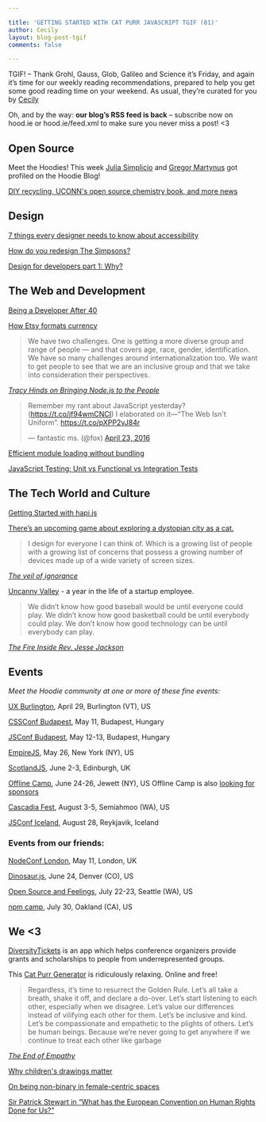 ```yaml
---

title: 'GETTING STARTED WITH CAT PURR JAVASCRIPT TGIF (81)'
author: Cecily
layout: blog-post-tgif
comments: false

---
```



TGIF! – Thank Grohl, Gauss, Glob, Galileo and Science it’s Friday, and again it’s time for our weekly reading recommendations, prepared to help you get some good reading time on your weekend. As usual, they’re curated for you by [Cecily](https://twitter.com/skeskali)

Oh, and by the way: <b>our blog’s RSS feed is back</b> – subscribe now on hood.ie or hood.ie/feed.xml to make sure you never miss a post! <3



## Open Source

Meet the Hoodies! This week [Julia Simplicio](http://hood.ie/blog/Meet-the-hoodies-Julia-Simplicio.html) and [Gregor Martynus](http://hood.ie/blog/meet-the-hoodies-gregor-martynus.html) got profiled on the Hoodie Blog!

[DIY recycling, UCONN's open source chemistry book, and more news](https://opensource.com/life/16/4/news-april-30)

## Design

[7 things every designer needs to know about accessibility](https://medium.com/salesforce-ux/7-things-every-designer-needs-to-know-about-accessibility-64f105f0881b#.nxn6vyv88)

[How do you redesign The Simpsons?](http://www.fastcodesign.com/3059219/making-it/how-do-you-redesign-the-simpsons)

[Design for developers part 1: Why?](https://blog.andyet.com/2016/03/16/design-for-developers-part-1-why/)


## The Web and Development

[Being a Developer After 40](https://medium.freecodecamp.com/being-a-developer-after-40-3c5dd112210c#.j1ycy9oxn)

[How Etsy formats currency](https://codeascraft.com/2016/04/19/how-etsy-formats-currency/)

> We have two challenges. One is getting a more diverse group and range of people — and that covers age, race, gender, identification. We have so many challenges around internationalization too. We want to get people to see that we are an inclusive group and that we take into consideration their perspectives.

<cite>[Tracy Hinds on Bringing Node.js to the People](http://thenewstack.io/qa-tracy-hinds-bringing-node-js-people/)</cite>

<blockquote class="twitter-tweet" data-lang="en"><p lang="en" dir="ltr">Remember my rant about JavaScript yesterday? (<a href="https://t.co/jf94wmCNCI">https://t.co/jf94wmCNCI</a>) I elaborated on it—“The Web Isn&#39;t Uniform”. <a href="https://t.co/pXPP2vJ84r">https://t.co/pXPP2vJ84r</a></p>&mdash; fantastic ms. (@fox) <a href="https://twitter.com/fox/status/723903023924305920">April 23, 2016</a></blockquote> <script async src="//platform.twitter.com/widgets.js" charset="utf-8"></script>

[Efficient module loading without bundling](https://mariusgundersen.net/module-pusher/)

[JavaScript Testing: Unit vs Functional vs Integration Tests](http://www.sitepoint.com/javascript-testing-unit-functional-integration/)


## The Tech World and Culture

[Getting Started with hapi.js](https://gettingstartedwithhapijs.com/)

[There’s an upcoming game about exploring a dystopian city as a cat.](https://killscreen.com/articles/theres-an-upcoming-game-about-exploring-a-dystopian-city-as-a-cat/)

>I design for everyone I can think of. Which is a growing list of people with a growing list of concerns that possess a growing number of devices made up of a wide variety of screen sizes.

<cite>[The veil of ignorance](http://mrmrs.io/writing/2016/03/23/the-veil-of-ignorance/)</cite>

[Uncanny Valley](https://nplusonemag.com/issue-25/on-the-fringe/uncanny-valley/) - a year in the life of a startup employee.

> We didn’t know how good baseball would be until everyone could play. We didn’t know how good basketball could be until everybody could play. We don’t know how good technology can be until everybody can play.

<cite>[The Fire Inside Rev. Jesse Jackson](http://techcrunch.com/2016/04/28/the-fire-inside-rev-jesse-jackson/)</cite>


## Events

_Meet the Hoodie community at one or more of these fine events:_

[UX Burlington](http://uxburlington.com/), April 29, Burlington (VT), US

[CSSConf Budapest](http://cssconfbp.rocks/#speakers), May 11, Budapest, Hungary

[JSConf Budapest](http://jsconfbp.com/#speakers), May 12-13, Budapest, Hungary

[EmpireJS](http://2016.empirejs.org/), May 26, New York (NY), US

[ScotlandJS](http://scotlandjs.com/), June 2-3, Edinburgh, UK

[Offline Camp](http://offlinefirst.org/camp/), June 24-26, Jewett (NY), US
Offline Camp is also [looking for sponsors](http://offlinefirst.org/camp/)

[Cascadia Fest](http://2016.cascadiafest.org/), August 3-5, Semiahmoo (WA), US

[JSConf Iceland](https://2016.jsconf.is/), August 28, Reykjavik, Iceland


### Events from our friends:

[NodeConf London](http://london.nodeconf.com/), May 11, London, UK

[Dinosaur.js](http://dinosaurjs.org/), June 24, Denver (CO), US

[Open Source and Feelings](http://www.osfeels.com/), July 22-23, Seattle (WA), US

[npm camp](http://npm.github.io/npm-camp/), July 30, Oakland (CA), US


## We <3

[DiversityTickets](https://diversitytickets.org/) is an app which helps conference organizers provide grants and scholarships to people from underrepresented groups.

This [Cat Purr Generator](http://mynoise.net/NoiseMachines/catPurrNoiseGenerator.php) is ridiculously relaxing. Online and free!

> Regardless, it’s time to resurrect the Golden Rule. Let’s all take a breath, shake it off, and declare a do-over. Let’s start listening to each other, especially when we disagree. Let’s value our differences instead of vilifying each other for them. Let’s be inclusive and kind. Let’s be compassionate and empathetic to the plights of others. Let’s be human beings. Because we’re never going to get anywhere if we continue to treat each other like garbage

<cite>[The End of Empathy](https://medium.com/@stephaniewittelswachs/the-end-of-empathy-5d8383b066d3#.3f3ma894n)</cite>

[Why children's drawings matter](https://www.youtube.com/watch?v=5Gqe1navZYA)

[On being non-binary in female-centric spaces](https://femsplain.com/on-being-non-binary-in-female-spaces-12d5980e7f0c#.fmy7mia7d)

[Sir Patrick Stewart in “What has the European Convention on Human Rights Done for Us?”](https://www.youtube.com/watch?v=ptfmAY6M6aA&spfreload=10)
